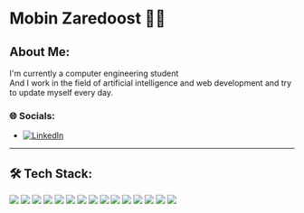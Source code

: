 # Mobin Zaredoost 👩‍💻

## About Me:
I'm currently a computer engineering student   
And I work in the field of artificial intelligence and web development and try to update myself every day.

### 🌐 Socials:
- [![LinkedIn](https://img.shields.io/badge/LinkedIn-%230077B5.svg?style=plastic&logo=linkedin&logoColor=white)](https://linkedin.com/in/yourusername)

---

## 🛠️ Tech Stack:

<img src="https://camo.githubusercontent.com/7e3c3bc63204af1746a7a44ebcab52bc75e9dfcbfb7ea9ba3beb58fd7fe7a9cc/68747470733a2f2f696d672e736869656c64732e696f2f62616467652f72656163742d2532333230323332612e7376673f7374796c653d706c6173746963266c6f676f3d7265616374266c6f676f436f6c6f723d253233363144414642" />
<img src="https://camo.githubusercontent.com/6c6cf4366c4c34087076c3dce56fde1c5b0b80b8c17d0d6046a751c77b1e2631/68747470733a2f2f696d672e736869656c64732e696f2f62616467652f7675652e6a732d2532333335343935652e7376673f7374796c653d706c6173746963266c6f676f3d767565646f746a73266c6f676f436f6c6f723d253233346663303864" />
<img src="https://camo.githubusercontent.com/92ec9eb7eeab7db4f5919e3205918918c42e6772562afb4112a2909c1aaaa875/68747470733a2f2f696d672e736869656c64732e696f2f62616467652f4e6578742e6a732d3030303030303f7374796c653d706c6173746963266c6f676f3d6e657874646f746a73266c6f676f436f6c6f723d7768697465" />
<img src="https://camo.githubusercontent.com/b3c749e117743e022ac264bf2d4a731391cb6b363b5911e8894e9c99d0ad87e7/68747470733a2f2f696d672e736869656c64732e696f2f62616467652f4d6f6e676f44422d2532333465613934622e7376673f7374796c653d706c6173746963266c6f676o3d6d6f6e676f6462266c6f676f436f6c6f723d7768697465" />
<img src="https://camo.githubusercontent.com/da7acacadecf91d6dc02efcd2be086bb6d78ddff19a1b7a0ab2755c6ee4ff318/68747470733a2f2f696d672e736869656c64732e696f2f62616467652f68746d6c352d2532334533344632362e7376673f7374796c653d706c6173746963266c6f676f3d68746d6c35266c6f676f436f6c6f723d7768697465" />
<img src="https://camo.githubusercontent.com/7ecbd4531436e7d0927063894d6386a2a744a1e236c7e2e7cc359af94f54f0ef/68747470733a2f2f696d672e736969656c64732e696f2f62616467652f637373332d2532333135373242362e7376673f7374796c653d706c6173746963266c6f676f3d63737333266c6f676f436f6c6f723d7768697465" />
<img src="https://camo.githubusercontent.com/442c452cb73752bb1914ce03fce2017056d651a2099696b8594ddf5ccc74825e/68747470733a2f2f696d672e736869656c64732e696f2f62616467652f6a6176617363726970742d2532333332333333302e7376673f7374796c653d706c6173746963266c6f676f3d6a617661736372697074266c6f676f436f6c6f723d253233463744463145" />
<img src="https://camo.githubusercontent.com/6cf9abe9d706421df40ff4feff208a5728df2b77f9eb21f24d09df00a0d69203/68747470733a2f2f696d672e736869656c64732e696f2f62616467652f747970657363726970742d2532333030374143432e7376673f7374796c653d706c6173746963266c6f676f3d74797065736372697074266c6f676f436f6c6f723d7768697465" />
<img src="https://camo.githubusercontent.com/6f5e3ead776bc722fbfc3da2c8b1454a7a5f27a07b34c0ced075f90a6c25a3be/68747470733a2f2f696d672e736869656c64732e696f2f62616467652f4d55492d2532333030383143422e7376673f7374796c653d706c6173746963266c6f676f3d6d7569266c6f676f436f6c6f723d7768697465" />
<img src="https://camo.githubusercontent.com/37aa2ac13a7b60c70a278ac0f2a4d4e0d4c0d5f4c5c0c5d5f4c5c0c5d5f4c5c0/68747470733a2f2f696d672e736869656c64732e696f2f62616467652f7461696c77696e646373732d2532333338423241432e7376673f7374796c653d706c6173746963266c6f676f3d7461696c77696e642d637373266c6f676f436f6c6f723d7768697465" />
<img src="https://camo.githubusercontent.com/41326de293d3848e2ab2658e0dc23b2b7b6b6b6b6b6b6b6b6b6b6b6b6b6b6b6/68747470733a2f2f696d672e736869656c64732e696f2f62616467652f7374796c65642d636f6d706f6e656e74732d4442373039332e7376673f7374796c653d706c6173746963266c6f676f3d7374796c65642d636f6d706f6e656e7473266c6f676f436f6c6f723d7768697465" />
<img src="https://camo.githubusercontent.com/b7881febc5cb6b7b6b6b6b6b6b6b6b6b6b6b6b6b6b6b6b6b6b6b6b6b6b6b6b6b6/68747470733a2f2f696d672e736869656c64732e696f2f62616467652f626f6f7473747261702d2532333536334437432e7376673f7374796c653d706c6173746963266c6f676f3d626f6f747374726170266c6f676f436f6c6f723d7768697465" />
<img src="https://camo.githubusercontent.com/8849f4e1168b6b6b6b6b6b6b6b6b6b6b6b6b6b6b6b6b6b6b6b6b6b6b6b6b6b6b6/68747470733a2f2f696d672e736869656c64732e696f2f62616467652f736173732d686f7470696e6b2e7376673f7374796c653d706c6173746963266c6f676f3d73617373266c6f676f436f6c6f723d7768697465" />
<img src="https://camo.githubusercontent.com/2d2d2d2d2d2d2d2d2d2d2d2d2d2d2d2d2d2d2d2d2d2d2d2d2d2d2d2d2d2d2d2d/68747470733a2f2f696d672e736869656c64732e696f2f62616467652f72656475782d2532333539334438382e7376673f7374796c653d706c6173746963266c6f676f3d7265647578266c6f676f436f6c6f723d7768697465" />
<img src="https://camo.githubusercontent.com/3d3d3d3d3d3d3d3d3d3d3d3d3d3d3d3d3d3d3d3d3d3d3d3d3d3d3d3d3d3d3d3d/68747470733a2f2f696d672e736869656c64732e696f2f62616467652f7a757374616e642d3030302e7376673f7374796c653d706c6173746963266c6f676f3d7a757374616e64266c6و674f436f6c6f723d7768697465" />

